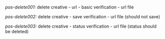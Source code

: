*pos-delete001:* delete creative - url - basic verification - url file

*pos-delete002:* delete creative - save verification - 
    url file (should not save)

*pos-delete003:* delete creative - status verification -
    url file (status should be deleted)